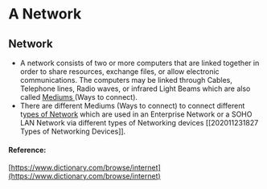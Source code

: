 # A Network

## Network

* A network consists of two or more computers that are linked together in order to share resources, exchange files, or allow electronic communications. The computers may be linked through Cables, Telephone lines, Radio waves, or infrared Light Beams which are also called [Mediums ](medium.md#ways-medium-to-connect-two-or-more-computers)\(Ways to connect\).
* There are different Mediums \(Ways to connect\) to connect different t[ypes of Network](types-of-network.md) which are used in an Enterprise Network or a SOHO LAN Network via different types of Networking devices \[\[202011231827 Types of Networking Devices\]\].

#### Reference:

[https://www.dictionary.com/browse/internet](https://www.dictionary.com/browse/internet)

